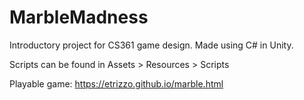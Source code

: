 # MarbleMadness
Introductory project for CS361 game design. Made using C# in Unity.

Scripts can be found in Assets > Resources > Scripts

Playable game: https://etrizzo.github.io/marble.html
